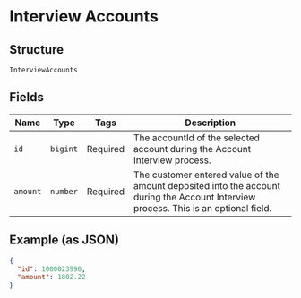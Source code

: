 
# Interview Accounts

## Structure

`InterviewAccounts`

## Fields

| Name | Type | Tags | Description |
|  --- | --- | --- | --- |
| `id` | `bigint` | Required | The accountId of the selected account during the Account Interview process. |
| `amount` | `number` | Required | The customer entered value of the amount deposited into the account during the Account Interview process. This is an optional field. |

## Example (as JSON)

```json
{
  "id": 1000023996,
  "amount": 1802.22
}
```


